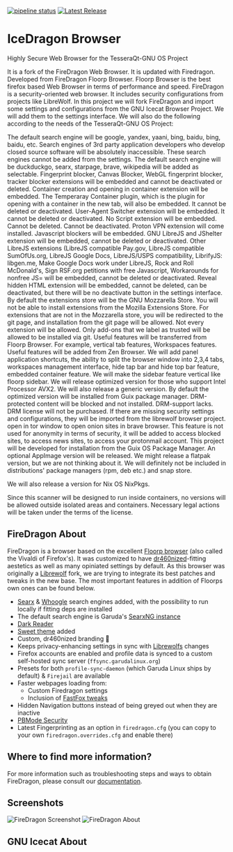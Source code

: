 [![pipeline status](https://gitlab.com/garuda-linux/firedragon/builder/badges/main/pipeline.svg)](https://gitlab.com/garuda-linux/firedragon/builder/-/commits/main)
[![Latest Release](https://gitlab.com/garuda-linux/firedragon/builder/-/badges/release.svg)](https://gitlab.com/garuda-linux/firedragon/builder/-/releases)

# IceDragon Browser

Highly Secure Web Browser for the TesseraQt-GNU OS Project

It is a fork of the FireDragon Web Browser. It is updated with Firedragon. Developed from FireDragon Floorp Browser. Floorp Browser is the best firefox based Web Browser in terms of performance and speed. FireDragon is a security-oriented web browser. It includes security configurations from projects like LibreWolf. In this project we will fork FireDragon and import some settings and configurations from the GNU Icecat Browser Project. We will add them to the settings interface. We will also do the following according to the needs of the TesseraQt-GNU OS Project:

The default search engine will be google, yandex, yaani, bing, baidu, bing, baidu, etc. Search engines of 3rd party application developers who develop closed source software will be absolutely inaccessible. These search engines cannot be added from the settings. The default search engine will be duckduckgo, searx, starpage, brave, wikipedia will be added as selectable.
Fingerprint blocker, Canvas Blocker, WebGL fingerprint blocker, tracker blocker extensions will be embedded and cannot be deactivated or deleted.
Container creation and opening in container extension will be embedded. The Temperaray Container plugin, which is the plugin for opening with a container in the new tab, will also be embedded. It cannot be deleted or deactivated.
User-Agent Switcher extension will be embedded. It cannot be deleted or deactivated.
No Script extension will be embedded. Cannot be deleted. Cannot be deactivated.
Proton VPN extension will come installed.
Javascript blockers will be embedded. GNU LibreJS and JShelter extension will be embedded, cannot be deleted or deactivated.
Other LibreJS extensions (LibreJS compatible Pay.gov, LibreJS compatible SumOfUs.org, LibreJS Google Docs, LibreJS/USPS compatibility, LibrifyJS: libgen.me, Make Google Docs work under LibreJS, Rock and Roll McDonald's, Sign RSF.org petitions with free Javascript, Workarounds for nonfree JS= will be embedded, cannot be deleted or deactivated.
Reveal hidden HTML extension will be embedded, cannot be deleted, can be deactivated, but there will be no deactivate button in the settings interface.
By default the extensions store will be the GNU Mozzarella Store. You will not be able to install extensions from the Mozilla Extensions Store. For extensions that are not in the Mozzarella store, you will be redirected to the git page, and installation from the git page will be allowed. Not every extension will be allowed. Only add-ons that we label as trusted will be allowed to be installed via git.
Useful features will be transferred from Floorp Browser. For example, vertical tab features, Workspaces features.
Useful features will be added from Zen Browser. We will add panel application shortcuts, the ability to split the browser window into 2,3,4 tabs, workspaces management interface, hide tap bar and hide top bar feature, embedded container feature. We will make the sidebar feature vertical like floorp sidebar.
We will release optimized version for those who support Intel Processor AVX2. We will also release a generic version. By default the optimized version will be installed from Guix package manager.
DRM-protected content will be blocked and not installed. DRM-support lacks. DRM license will not be purchased.
If there are missing security settings and configurations, they will be imported from the librewolf browser project.
open in tor window to open onion sites in brave browser. This feature is not used for anonymity in terms of security, it will be added to access blocked sites, to access news sites, to access your protonmail account.
This project will be developed for installation from the Guix OS Package Manager. An optional AppImage version will be released. We might release a flatpak version, but we are not thinking about it. We will definitely not be included in distributions' package managers (rpm, deb etc.) and snap store.

We will also release a version for Nix OS NixPkgs.

Since this scanner will be designed to run inside containers, no versions will be allowed outside isolated areas and containers. Necessary legal actions will be taken under the terms of the license.

## FireDragon About

FireDragon is a browser based on the excellent [Floorp browser](https://floorp.app/en) (also called the Vivaldi of Firefox's). It was customized to have [dr460nized](https://garudalinux.org/images/garuda/download/dr460nized/garuda-dr460nized.webp)-fitting aestetics as well as many opiniated settings by default. As this browser was originally a [Librewolf](https://librewolf.org) fork, we are trying to integrate its best patches and tweaks in the new base. The most important features in addition of Floorps own ones can be found below.

- [Searx](https://searx.garudalinux.org/) & [Whoogle](https://search.garudalinux.org/) search engines added, with the possibility to run locally if fitting deps are installed
- The default search engine is Garuda's [SearxNG instance](https://searx.garudalinux.org)
- [Dark Reader](https://addons.mozilla.org/en-US/firefox/addon/darkreader/)
- [Sweet theme](https://github.com/EliverLara/firefox-sweet-theme) added
- Custom, dr460nized branding :dragon:
- Keeps privacy-enhancing settings in sync with [Librewolfs](https://librewolf.org) changes
- Firefox accounts are enabled and profile data is synced to a custom self-hosted sync server (`ffsync.garudalinux.org`)
- Presets for both `profile-sync-daemon` (which Garuda Linux ships by default) & `Firejail` are available
- Faster webpages loading from:
  - Custom Firedragon settings
  - Inclusion of [FastFox tweaks](https://github.com/yokoffing/Betterfox/blob/main/README.md)
- Hidden Navigation buttons instead of being greyed out when they are inactive
- [PBMode Security](https://wiki.mozilla.org/Security/Tracking_protection)
- Latest Fingerprinting as an option in `firedragon.cfg` (you can copy to your own `firedragon.overrides.cfg` and enable there)

## Where to find more information?

For more information such as troubleshooting steps and ways to obtain FireDragon, please consult our [documentation](https://firedragon.garudalinux.org).

## Screenshots

<img src="https://gitlab.com/garuda-linux/firedragon/settings/-/raw/master/home.png" alt="FireDragon Screenshot">
<img src="https://gitlab.com/garuda-linux/firedragon/settings/-/raw/master/about.png" alt="FireDragon About">


## GNU Icecat About

